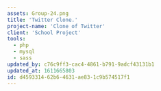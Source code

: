 ```yaml
---
assets: Group-24.png
title: 'Twitter Clone.'
project-name: 'Clone of Twitter'
client: 'School Project'
tools:
  - php
  - mysql
  - sass
updated_by: c76c9ff3-cac4-4861-b791-9adcf43131b1
updated_at: 1611665803
id: d4593314-62b6-4631-ae83-1c9b574517f1
---
```

